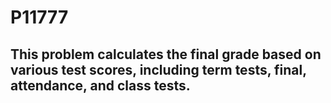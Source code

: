 # P11777
## This problem calculates the final grade based on various test scores, including term tests, final, attendance, and class tests.
